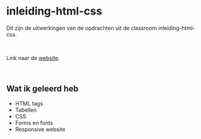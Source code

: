 # inleiding-html-css

Dit zijn de uitwerkingen van de opdrachten uit de classroom inleiding-html-css.

<br>

Link naar de [website](https://romantic-chandrasekhar-439f1a.netlify.app/).

<br>

## Wat ik geleerd heb
- HTML tags
- Tabellen
- CSS
- Forms en fonts
- Responsive website
